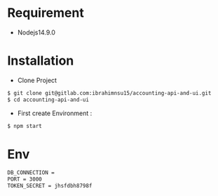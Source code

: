 # Requirement
* Nodejs14.9.0

# Installation
* Clone Project
```bash
$ git clone git@gitlab.com:ibrahimnsu15/accounting-api-and-ui.git
$ cd accounting-api-and-ui
```

* First create Environment : 

```bash
$ npm start
```

# Env 
```bash 
DB_CONNECTION = 
PORT = 3000
TOKEN_SECRET = jhsfdbh8798f
```
